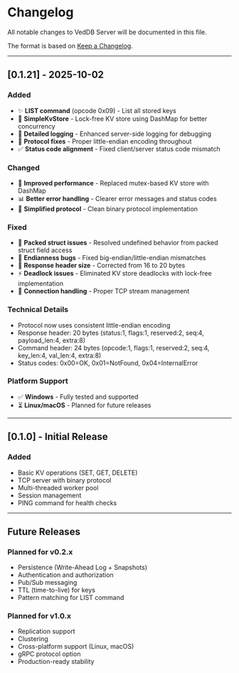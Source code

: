 # Changelog

All notable changes to VedDB Server will be documented in this file.

The format is based on [Keep a Changelog](https://keepachangelog.com/en/1.0.0/).

---

## [0.1.21] - 2025-10-02

### Added
- ✨ **LIST command** (opcode 0x09) - List all stored keys
- 🔧 **SimpleKvStore** - Lock-free KV store using DashMap for better concurrency
- 📝 **Detailed logging** - Enhanced server-side logging for debugging
- 🔄 **Protocol fixes** - Proper little-endian encoding throughout
- ✅ **Status code alignment** - Fixed client/server status code mismatch

### Changed
- 🚀 **Improved performance** - Replaced mutex-based KV store with DashMap
- 📊 **Better error handling** - Clearer error messages and status codes
- 🔧 **Simplified protocol** - Clean binary protocol implementation

### Fixed
- 🐛 **Packed struct issues** - Resolved undefined behavior from packed struct field access
- 🔄 **Endianness bugs** - Fixed big-endian/little-endian mismatches
- 📡 **Response header size** - Corrected from 16 to 20 bytes
- ⚡ **Deadlock issues** - Eliminated KV store deadlocks with lock-free implementation
- 🔌 **Connection handling** - Proper TCP stream management

### Technical Details
- Protocol now uses consistent little-endian encoding
- Response header: 20 bytes (status:1, flags:1, reserved:2, seq:4, payload_len:4, extra:8)
- Command header: 24 bytes (opcode:1, flags:1, reserved:2, seq:4, key_len:4, val_len:4, extra:8)
- Status codes: 0x00=OK, 0x01=NotFound, 0x04=InternalError

### Platform Support
- ✅ **Windows** - Fully tested and supported
- ⏳ **Linux/macOS** - Planned for future releases

---

## [0.1.0] - Initial Release

### Added
- Basic KV operations (SET, GET, DELETE)
- TCP server with binary protocol
- Multi-threaded worker pool
- Session management
- PING command for health checks

---

## Future Releases

### Planned for v0.2.x
- Persistence (Write-Ahead Log + Snapshots)
- Authentication and authorization
- Pub/Sub messaging
- TTL (time-to-live) for keys
- Pattern matching for LIST command

### Planned for v1.0.x
- Replication support
- Clustering
- Cross-platform support (Linux, macOS)
- gRPC protocol option
- Production-ready stability
